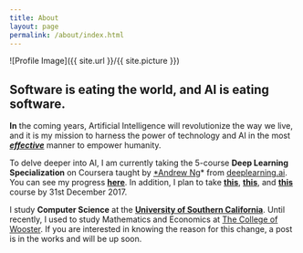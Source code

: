 ```yaml
---
title: About
layout: page
permalink: /about/index.html
---
```

![Profile Image]({{ site.url }}/{{ site.picture }})


Software is eating the world, and AI is eating software.
-------------

 
**In** the coming years, Artificial Intelligence will revolutionize the way we live, and it is my mission to harness the power of technology and AI in the most ***[effective](https://www.effectivealtruism.org/articles/introduction-to-effective-altruism/)*** manner to empower humanity.

To delve deeper into AI, I am currently taking the 5-course **Deep Learning Specialization** on Coursera taught by [*Andrew Ng](https://www.facebook.com/andrew.ng.96)* from [deeplearning.ai](https://www.deeplearning.ai). You can see my progress **[here](https://www.coursera.org/account/accomplishments/records/Z9EZA5YEGY7H)**. In addition, I plan to take **[this](http://course.fast.ai)**, **[this](http://cs231n.stanford.edu)**, and **[this](http://web.stanford.edu/class/cs224n/)** course by 31st December 2017.

I study **Computer Science** at the **[University of Southern California](https://www.usc.edu)**. Until recently, I used to study Mathematics and Economics at [The College of Wooster](https://www.wooster.edu). If you are interested in knowing the reason for this change, a post is in the works and will be up soon.







<!-- 


	<p>Lorem ipsum dolor sit amet, consectetur adipisicing elit, sed do eiusmod 
tempor incididunt ut labore et dolore magna aliqua. Ut enim ad minim veniam,
quis nostrud exercitation ullamco laboris nisi ut aliquip ex ea commodo
consequat. Duis aute irure dolor in reprehenderit in voluptate velit esse
cillum dolore eu fugiat nulla pariatur. Excepteur sint occaecat cupidatat non
proident, sunt in culpa qui officia deserunt mollit anim id est laborum.</p>
 

<h2>Skills</h2>

<ul class="skill-list">
	<li>HTML - Jade - Haml - Erb</li>
	<li>Responsive (Mobile First)</li>
	<li>CSS (Stylus, Sass, Less)</li>
	<li>Css Frameworks (Bootstrap, Foundation)</li>
	<li>Javascript (Design Patterns, Testes)</li>
	<li>NodeJS</li>
	<li>AngularJS - ReactJS</li>
	<li>Grunt - Gulp - Yeoman</li>
	<li>Git</li>
	<li>PHP</li>
	<li>Python</li>
	<li>MySQL - MongoDB</li>
	<li>Scrum and Kanban</li>
	<li>TDD e Continuous Integration</li>
</ul>

<h2>Projects</h2>

<ul>
	<li><a href="https://github.com/">StockSense</a></li>
	<li><a href="https://github.com/">Ipsum Dolor</a></li>
	<li><a href="https://github.com/">Dolor Lorem</a></li>
</ul>


 -->
